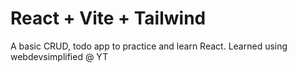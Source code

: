 # React + Vite + Tailwind

A basic CRUD, todo app to practice and learn React. Learned using webdevsimplified @ YT
